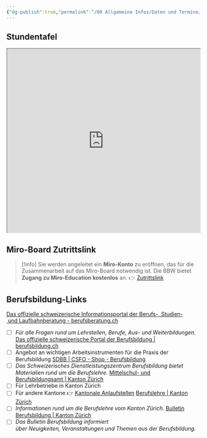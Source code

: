 ```yaml
---
{"dg-publish":true,"permalink":"/00 Allgemeine Infos/Daten und Termine/"}
---
```


## Stundentafel
<iframe src="https://drive.google.com/file/d/1p-99ScPpQAz9HI6YxDsEyyfr_pHhelMR/preview" width="100%" height="480" allow="autoplay"></iframe>

## Miro-Board Zutrittslink

>[!info]
>Sie werden angeleitet ein **Miro-Konto** zu eröffnen, das für die Zusammenarbeit auf das Miro-Board notwendig ist. Die BBW bietet **Zugang zu Miro-Education kostenlos** an.
>👉 [Zutrittslink](https://miro.com/welcomeonboard/Y2ZKZm9FOER5U0pFajlGU3F2WFU4T2FHd09kNG1JeXZ0TU0rbTFVUWZFTWdud0krcFRnODR6eUhIU3ZEdXQ1NkJFbHdUUWpNVUQ4ZDBZMmpXN1E5U0RyRDFlN1I2c3NLeFI4N0hubHVkUE54NHFoMEJYNVY4SXdSYWpINVRYYy8hZQ==?share_link_id=4901457602)

## Berufsbildung-Links
[Das offizielle schweizerische Informationsportal der Berufs-, Studien- und Laufbahnberatung - berufsberatung.ch](https://www.berufsberatung.ch/dyn/show/1418)
- [ ] *Für alle Fragen rund um Lehrstellen, Berufe, Aus- und Weiterbildungen.*
[Das offizielle schweizerische Portal der Berufsbildung | berufsbildung.ch](https://www.berufsbildung.ch/de)
- [ ] Angebot an wichtigen Arbeitsinstrumenten für die Praxis der Berufsbildung
[SDBB | CSFO - Shop - Berufsbildung](https://shop.sdbb.ch/berufsbildung-1.html)
- [ ] *Das Schweizerisches Dienstleistungszentrum Berufsbildung bietet Materialien rund um die Berufslehre.*
[Mittelschul- und Berufsbildungsamt | Kanton Zürich](https://www.zh.ch/de/bildungsdirektion/mittelschul-berufsbildungsamt.html)
- [ ] Für Lehrbetriebe in Kanton Zürich
- [ ] Für andere Kantone 👉 [Kantonale Anlaufstellen](https://www.berufsbildung.ch/de/kantonale-anlaufstellen)
[Berufslehre | Kanton Zürich](https://www.zh.ch/de/bildung/berufslehre.html)
- [ ] *Informationen rund um die Berufslehre vom Kanton Zürich.*
[Bulletin Berufsbildung | Kanton Zürich](https://www.zh.ch/de/bildung/berufslehre/bulletin-berufsbildung.html)
- [ ] *Das Bulletin Berufsbildung informiert über Neuigkeiten, Veranstaltungen und Themen aus der Berufsbildung.*